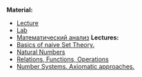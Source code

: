 **Material:** 
- [Lecture](https://moodle.innopolis.university/pluginfile.php/208410/mod_resource/content/1/MathAnal1fall24.pdf)
- [Lab](https://moodle.innopolis.university/pluginfile.php/210092/mod_resource/content/1/Lab1.pdf)
- [Математический анализ](V.A.Zorich-Kniga-I-10-izdanie-Corr.pdf)
**Lectures:**
- [Basics of naive Set Theory.](Basics%20of%20naive%20Set%20Theory..md)
- [Natural Numbers](Natural%20Numbers.md)
- [Relations, Functions, Operations](Relations,%20Functions,%20Operations.md)
- [Number Systems. Axiomatic approaches.](Number%20Systems.%20Axiomatic%20approaches..md)